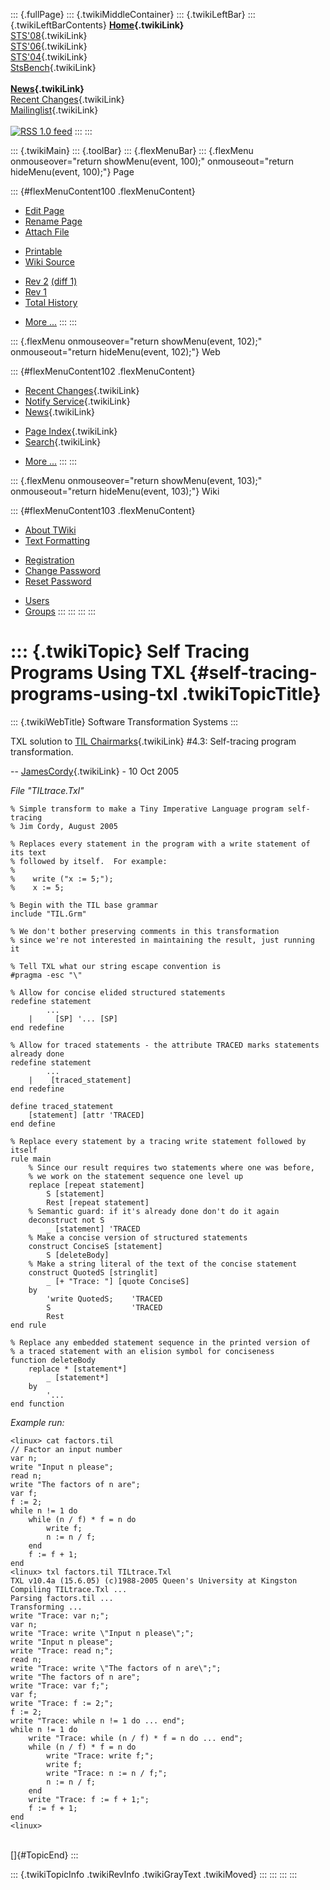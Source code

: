 ::: {.fullPage}
::: {.twikiMiddleContainer}
::: {.twikiLeftBar}
::: {.twikiLeftBarContents}
**[Home](WebHome){.twikiLink}**\
[STS\'08](STS08){.twikiLink}\
[STS\'06](http://www.program-transformation.org/Sts/STS06){.twikiLink}\
[STS\'04](STS04){.twikiLink}\
[StsBench](StsBench){.twikiLink}\
\
**[News](WebNews){.twikiLink}**\
[Recent Changes](WebChanges){.twikiLink}\
[Mailinglist](MailingList){.twikiLink}\
\
[![](../pub/rss.gif "RSS 1.0 feed")](WebRss@skin=rss)
:::
:::

::: {.twikiMain}
::: {.toolBar}
::: {.flexMenuBar}
::: {.flexMenu onmouseover="return showMenu(event, 100);" onmouseout="return hideMenu(event, 100);"}
Page

::: {#flexMenuContent100 .flexMenuContent}
-   [Edit
    Page](http://www.program-transformation.org/edit/Sts/SelfTracingProgramsUsingTXL?t=1536827752)
-   [Rename
    Page](http://www.program-transformation.org/rename/Sts/SelfTracingProgramsUsingTXL)
-   [Attach
    File](http://www.program-transformation.org/attach/Sts/SelfTracingProgramsUsingTXL)

<!-- -->

-   [Printable](http://www.program-transformation.org/view/Sts/SelfTracingProgramsUsingTXL?skin=print.pattern)
-   [Wiki
    Source](http://www.program-transformation.org/view/Sts/SelfTracingProgramsUsingTXL?skin=text&raw=on&contenttype=text/plain)

<!-- -->

-   [Rev
    2](http://www.program-transformation.org/view/Sts/SelfTracingProgramsUsingTXL?rev=1.2)
    [(diff 1)](http://www.program-transformation.org/rdiff/Sts/SelfTracingProgramsUsingTXL?rev1=1.2&rev2=1.1)
-   [Rev
    1](http://www.program-transformation.org/view/Sts/SelfTracingProgramsUsingTXL?rev=1.1)
-   [Total
    History](http://www.program-transformation.org/rdiff/Sts/SelfTracingProgramsUsingTXL)

<!-- -->

-   [More
    \...](http://www.program-transformation.org/oops/Sts/SelfTracingProgramsUsingTXL?template=oopsmore&param1=1.2&param2=1.2)
:::
:::

::: {.flexMenu onmouseover="return showMenu(event, 102);" onmouseout="return hideMenu(event, 102);"}
Web

::: {#flexMenuContent102 .flexMenuContent}
-   [Recent Changes](WebChanges){.twikiLink}
-   [Notify Service](WebNotify){.twikiLink}
-   [News](WebNews){.twikiLink}

<!-- -->

-   [Page Index](WebIndex){.twikiLink}
-   [Search](WebSearch){.twikiLink}

<!-- -->

-   [More
    \...](http://www.program-transformation.org/oops/Sts/SelfTracingProgramsUsingTXL?template=oopsmore&param1=1.2&param2=1.2)
:::
:::

::: {.flexMenu onmouseover="return showMenu(event, 103);" onmouseout="return hideMenu(event, 103);"}
Wiki

::: {#flexMenuContent103 .flexMenuContent}
-   [About
    TWiki](http://www.program-transformation.org/view/TWiki/WebHome)
-   [Text
    Formatting](http://www.program-transformation.org/view/TWiki/TextFormattingRules)

<!-- -->

-   [Registration](http://www.program-transformation.org/view/TWiki/TWikiRegistration)
-   [Change
    Password](http://www.program-transformation.org/view/TWiki/ChangePassword)
-   [Reset
    Password](http://www.program-transformation.org/view/TWiki/ResetPassword)

<!-- -->

-   [Users](http://www.program-transformation.org/view/Main/TWikiUsers)
-   [Groups](http://www.program-transformation.org/view/Main/TWikiGroups)
:::
:::
:::
:::

::: {.twikiTopic}
Self Tracing Programs Using TXL {#self-tracing-programs-using-txl .twikiTopicTitle}
===============================

::: {.twikiWebTitle}
Software Transformation Systems
:::

TXL solution to [TIL Chairmarks](TILChairmarks){.twikiLink} \#4.3:
Self-tracing program transformation.

\-- [JamesCordy](../Main/JamesCordy){.twikiLink} - 10 Oct 2005

*File \"TILtrace.Txl\"*

    % Simple transform to make a Tiny Imperative Language program self-tracing
    % Jim Cordy, August 2005

    % Replaces every statement in the program with a write statement of its text
    % followed by itself.  For example:
    %
    %    write ("x := 5;");
    %    x := 5;

    % Begin with the TIL base grammar
    include "TIL.Grm"

    % We don't bother preserving comments in this transformation
    % since we're not interested in maintaining the result, just running it

    % Tell TXL what our string escape convention is
    #pragma -esc "\"

    % Allow for concise elided structured statements
    redefine statement
            ... 
        |     [SP] '... [SP]
    end redefine

    % Allow for traced statements - the attribute TRACED marks statements already done
    redefine statement
            ...
        |    [traced_statement]
    end redefine

    define traced_statement
        [statement] [attr 'TRACED]
    end define

    % Replace every statement by a tracing write statement followed by itself
    rule main
        % Since our result requires two statements where one was before,
        % we work on the statement sequence one level up
        replace [repeat statement]
            S [statement]
            Rest [repeat statement]
        % Semantic guard: if it's already done don't do it again
        deconstruct not S
            _ [statement] 'TRACED
        % Make a concise version of structured statements
        construct ConciseS [statement]
            S [deleteBody]
        % Make a string literal of the text of the concise statement
        construct QuotedS [stringlit]
            _ [+ "Trace: "] [quote ConciseS] 
        by
            'write QuotedS;    'TRACED
            S                  'TRACED
            Rest
    end rule

    % Replace any embedded statement sequence in the printed version of 
    % a traced statement with an elision symbol for conciseness
    function deleteBody
        replace * [statement*]
            _ [statement*]
        by
            '...
    end function

*Example run:*

    <linux> cat factors.til
    // Factor an input number
    var n;
    write "Input n please";
    read n;
    write "The factors of n are";
    var f;
    f := 2;
    while n != 1 do
        while (n / f) * f = n do
            write f;
            n := n / f;
        end
        f := f + 1;
    end
    <linux> txl factors.til TILtrace.Txl
    TXL v10.4a (15.6.05) (c)1988-2005 Queen's University at Kingston
    Compiling TILtrace.Txl ... 
    Parsing factors.til ...
    Transforming ...
    write "Trace: var n;";
    var n;
    write "Trace: write \"Input n please\";";
    write "Input n please";
    write "Trace: read n;";
    read n;
    write "Trace: write \"The factors of n are\";";
    write "The factors of n are";
    write "Trace: var f;";
    var f;
    write "Trace: f := 2;";
    f := 2;
    write "Trace: while n != 1 do ... end";
    while n != 1 do
        write "Trace: while (n / f) * f = n do ... end";
        while (n / f) * f = n do
            write "Trace: write f;";
            write f;
            write "Trace: n := n / f;";
            n := n / f;
        end
        write "Trace: f := f + 1;";
        f := f + 1;
    end
    <linux> 

\
[]{#TopicEnd}
:::

::: {.twikiTopicInfo .twikiRevInfo .twikiGrayText .twikiMoved}
:::
:::
:::
:::
